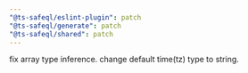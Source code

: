 ```yaml
---
"@ts-safeql/eslint-plugin": patch
"@ts-safeql/generate": patch
"@ts-safeql/shared": patch
---
```


fix array type inference.
change default time(tz) type to string.
